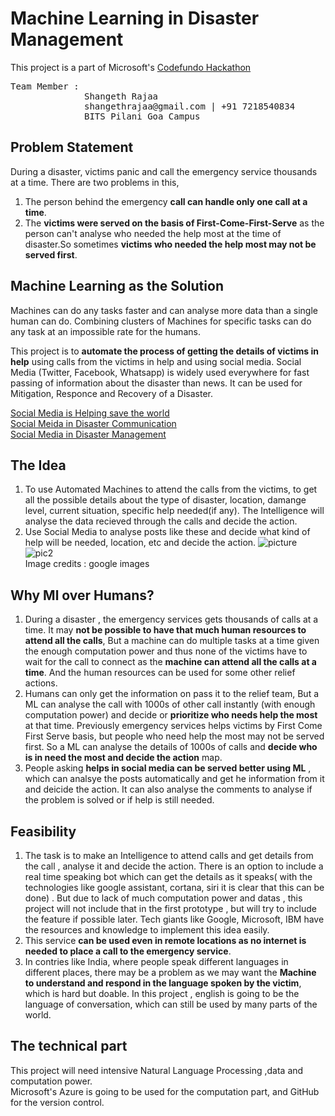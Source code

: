 # Machine Learning in Disaster Management
This project is a part of Microsoft's [Codefundo Hackathon](https://codefundo.io/index.html)<br>
<pre>
Team Member :
              Shangeth Rajaa
              shangethrajaa@gmail.com | +91 7218540834
              BITS Pilani Goa Campus
</pre>

## Problem Statement
During a disaster, victims panic and call the emergency service thousands at a time. There are two problems in this, 
1. The person behind the emergency **call can handle only one call at a time**.
2. The **victims were served on the basis of First-Come-First-Serve** as the person can't analyse who needed the help most at the time of disaster.So sometimes **victims who needed the help most may not be served first**.


## Machine Learning as the Solution
Machines can do any tasks faster and can analyse more data than a single human can do. Combining clusters of Machines for specific tasks can do any task at an impossible rate for the humans.

This project is to **automate the process of getting the details of victims in help** using calls from the victims in help and using social media. 
Social Media (Twitter, Facebook, Whatsapp) is widely used everywhere for fast passing of information about the disaster than news. It can be used for Mitigation, Responce and Recovery of a Disaster.

[Social Media is Helping save the world](https://www.techradar.com/news/internet/dealing-with-disaster-how-social-media-is-helping-save-the-world-1203809)
<br>
[Social Meida in Disaster Communication](https://www.fema.gov/pdf/about/regions/regionviii/risc_0711.pdf)
<br>
[Social Media in Disaster Management](https://aisel.aisnet.org/cgi/viewcontent.cgi?article=1267&context=icis2011)


## The Idea
1. To use Automated Machines to attend the calls from the victims, to get all the possible details about the type of disaster, location, damange level, current situation, specific help needed(if any). The Intelligence will analyse the data recieved through the calls and decide the action.
2. Use Social Media to analyse posts like these and decide what kind of help will be needed, location, etc and decide the action.
![picture](https://cdn-images-1.medium.com/max/800/1*tdlHy-40-F8I7OqbxB9xKg.png)
![pic2](https://cdn-images-1.medium.com/max/800/1*3l2w34KZqHpP5T9RU5ryOA.png)
<br>Image credits : google images

## Why Ml over Humans?
1. During a disaster , the emergency services gets thousands of calls at a time. It may **not be possible to have that much human resources to attend all the calls**, But a machine can do multiple tasks at a time given the enough computation power and thus none of the victims have to wait for the call to connect as the **machine can attend all the calls at a time**. And the human resources can be used for some other relief actions.
2. Humans can only get the information on pass it to the relief team, But a ML can analyse the call with 1000s of other call instantly (with enough computation power) and decide or **prioritize who needs help the most** at that time. Previously emergency services helps victims by First Come First Serve basis, but people who need help the most may not be served first. So a ML can analyse the details of 1000s of calls and **decide who is in need the most and decide the action** map.
3. People asking **helps in social media can be served better using ML** , which can analsye the posts automatically and get he information from it and deicide the action. It can also analyse the comments to analyse if the problem is solved or if help is still needed. 

## Feasibility
1. The task is to make an Intelligence to attend calls and get details from the call , analyse it and decide the action. There is an option to include a real time speaking bot which can get the details as it speaks( with the technologies like google assistant, cortana, siri it is clear that this can be done) . But due to lack of much computation power and datas , this project will not include that in the first prototype , but will try to include the feature if possible later. Tech giants like Google, Microsoft, IBM have the resources and knowledge to implement this idea easily.
2. This service **can be used even in remote locations as no internet is needed to place a call to the emergency service**.
3. In contries like India, where people speak different languages in different places, there may be a problem as we may want the **Machine to understand and respond in the language spoken by the victim**, which is hard but doable. In this project , english is going to be the language of conversation, which can still be used by many parts of the world.


## The technical part
This project will need intensive Natural Language Processing ,data and computation power.<br>
Microsoft's Azure is going to be used for the computation part, and GitHub for the version control.
